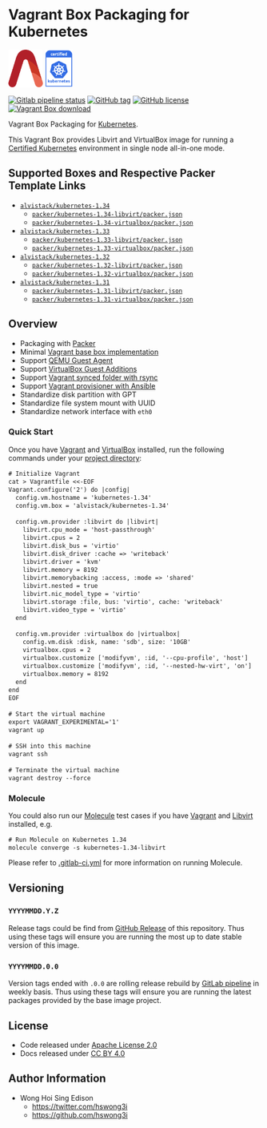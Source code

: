 # Vagrant Box Packaging for Kubernetes

<a href="https://alvistack.com" title="AlviStack" target="_blank"><img src="/alvistack.svg" height="75" alt="AlviStack"></a>
<a href="https://landscape.cncf.io/?selected=alvi-stack-vagrant-box-packaging-for-kubernetes" title="Certified Kubernetes" target="_blank"><img src="https://github.com/cncf/artwork/blob/master/projects/kubernetes/certified-kubernetes/versionless/color/certified-kubernetes-color.svg" height="75" alt="Certified Kubernetes"></a>

[![Gitlab pipeline
status](https://img.shields.io/gitlab/pipeline/alvistack/vagrant-kubernetes/master)](https://gitlab.com/alvistack/vagrant-kubernetes/-/pipelines)
[![GitHub
tag](https://img.shields.io/github/tag/alvistack/vagrant-kubernetes.svg)](https://github.com/alvistack/vagrant-kubernetes/tags)
[![GitHub
license](https://img.shields.io/github/license/alvistack/vagrant-kubernetes.svg)](https://github.com/alvistack/vagrant-kubernetes/blob/master/LICENSE)
[![Vagrant Box
download](https://img.shields.io/badge/dynamic/json?label=alvistack%2Fkubernetes-1.34&query=%24.boxes%5B%3A1%5D.downloads&url=https%3A%2F%2Fapp.vagrantup.com%2Fapi%2Fv1%2Fsearch%3Fq%3Dalvistack%2Fkubernetes-1.34)](https://app.vagrantup.com/alvistack/boxes/kubernetes-1.34)

Vagrant Box Packaging for
[Kubernetes](https://github.com/kubernetes/kubernetes).

This Vagrant Box provides Libvirt and VirtualBox image for running a
[Certified
Kubernetes](https://www.cncf.io/certification/software-conformance/)
environment in single node all-in-one mode.

## Supported Boxes and Respective Packer Template Links

- [`alvistack/kubernetes-1.34`](https://app.vagrantup.com/alvistack/boxes/kubernetes-1.34)
  - [`packer/kubernetes-1.34-libvirt/packer.json`](https://github.com/alvistack/vagrant-kubernetes/blob/master/packer/kubernetes-1.34-libvirt/packer.json)
  - [`packer/kubernetes-1.34-virtualbox/packer.json`](https://github.com/alvistack/vagrant-kubernetes/blob/master/packer/kubernetes-1.34-virtualbox/packer.json)
- [`alvistack/kubernetes-1.33`](https://app.vagrantup.com/alvistack/boxes/kubernetes-1.33)
  - [`packer/kubernetes-1.33-libvirt/packer.json`](https://github.com/alvistack/vagrant-kubernetes/blob/master/packer/kubernetes-1.33-libvirt/packer.json)
  - [`packer/kubernetes-1.33-virtualbox/packer.json`](https://github.com/alvistack/vagrant-kubernetes/blob/master/packer/kubernetes-1.33-virtualbox/packer.json)
- [`alvistack/kubernetes-1.32`](https://app.vagrantup.com/alvistack/boxes/kubernetes-1.32)
  - [`packer/kubernetes-1.32-libvirt/packer.json`](https://github.com/alvistack/vagrant-kubernetes/blob/master/packer/kubernetes-1.32-libvirt/packer.json)
  - [`packer/kubernetes-1.32-virtualbox/packer.json`](https://github.com/alvistack/vagrant-kubernetes/blob/master/packer/kubernetes-1.32-virtualbox/packer.json)
- [`alvistack/kubernetes-1.31`](https://app.vagrantup.com/alvistack/boxes/kubernetes-1.31)
  - [`packer/kubernetes-1.31-libvirt/packer.json`](https://github.com/alvistack/vagrant-kubernetes/blob/master/packer/kubernetes-1.31-libvirt/packer.json)
  - [`packer/kubernetes-1.31-virtualbox/packer.json`](https://github.com/alvistack/vagrant-kubernetes/blob/master/packer/kubernetes-1.31-virtualbox/packer.json)

## Overview

- Packaging with [Packer](https://www.packer.io/)
- Minimal [Vagrant base box
  implementation](https://www.vagrantup.com/docs/boxes/base)
- Support [QEMU Guest
  Agent](https://wiki.qemu.org/Features/GuestAgent)
- Support [VirtualBox Guest
  Additions](https://www.virtualbox.org/manual/ch04.html)
- Support [Vagrant synced folder with
  rsync](https://www.vagrantup.com/docs/synced-folders/rsync)
- Support [Vagrant provisioner with
  Ansible](https://www.vagrantup.com/docs/provisioning/ansible)
- Standardize disk partition with GPT
- Standardize file system mount with UUID
- Standardize network interface with `eth0`

### Quick Start

Once you have [Vagrant](https://www.vagrantup.com/docs/installation) and
[VirtualBox](https://www.virtualbox.org/) installed, run the following
commands under your [project
directory](https://learn.hashicorp.com/tutorials/vagrant/getting-started-project-setup?in=vagrant/getting-started):

    # Initialize Vagrant
    cat > Vagrantfile <<-EOF
    Vagrant.configure('2') do |config|
      config.vm.hostname = 'kubernetes-1.34'
      config.vm.box = 'alvistack/kubernetes-1.34'

      config.vm.provider :libvirt do |libvirt|
        libvirt.cpu_mode = 'host-passthrough'
        libvirt.cpus = 2
        libvirt.disk_bus = 'virtio'
        libvirt.disk_driver :cache => 'writeback'
        libvirt.driver = 'kvm'
        libvirt.memory = 8192
        libvirt.memorybacking :access, :mode => 'shared'
        libvirt.nested = true
        libvirt.nic_model_type = 'virtio'
        libvirt.storage :file, bus: 'virtio', cache: 'writeback'
        libvirt.video_type = 'virtio'
      end

      config.vm.provider :virtualbox do |virtualbox|
        config.vm.disk :disk, name: 'sdb', size: '10GB'
        virtualbox.cpus = 2
        virtualbox.customize ['modifyvm', :id, '--cpu-profile', 'host']
        virtualbox.customize ['modifyvm', :id, '--nested-hw-virt', 'on']
        virtualbox.memory = 8192
      end
    end
    EOF

    # Start the virtual machine
    export VAGRANT_EXPERIMENTAL='1'
    vagrant up

    # SSH into this machine
    vagrant ssh

    # Terminate the virtual machine
    vagrant destroy --force

### Molecule

You could also run our
[Molecule](https://molecule.readthedocs.io/en/stable/) test cases if you
have [Vagrant](https://www.vagrantup.com/) and
[Libvirt](https://libvirt.org/) installed, e.g.

    # Run Molecule on Kubernetes 1.34
    molecule converge -s kubernetes-1.34-libvirt

Please refer to [.gitlab-ci.yml](.gitlab-ci.yml) for more information on
running Molecule.

## Versioning

### `YYYYMMDD.Y.Z`

Release tags could be find from [GitHub
Release](https://github.com/alvistack/vagrant-kubernetes/tags) of this
repository. Thus using these tags will ensure you are running the most
up to date stable version of this image.

### `YYYYMMDD.0.0`

Version tags ended with `.0.0` are rolling release rebuild by [GitLab
pipeline](https://gitlab.com/alvistack/vagrant-kubernetes/-/pipelines)
in weekly basis. Thus using these tags will ensure you are running the
latest packages provided by the base image project.

## License

- Code released under [Apache License 2.0](LICENSE)
- Docs released under [CC BY
  4.0](http://creativecommons.org/licenses/by/4.0/)

## Author Information

- Wong Hoi Sing Edison
  - <https://twitter.com/hswong3i>
  - <https://github.com/hswong3i>
